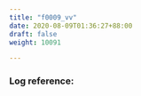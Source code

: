 ```yaml
---
title: "f0009_vv"
date: 2020-08-09T01:36:27+88:00
draft: false
weight: 10091

---
```


### Log reference: <no value>

```
